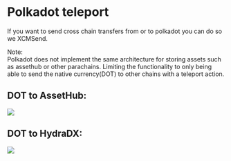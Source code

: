 # Polkadot teleport

If you want to send cross chain transfers from or to polkadot you can do so we XCMSend.

Note:  
Polkadot does not implement the same architecture for storing assets such as assethub or other parachains. Limiting the functionality to only being able to send the native currency(DOT) to other chains with a teleport action.  


## DOT to AssetHub:   
![](/img/dot2assethub.png)   


## DOT to HydraDX:  
![](/img/dot2hydradx.png)     
